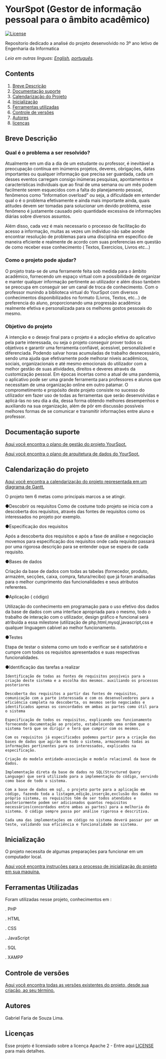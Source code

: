 # YourSpot (Gestor de informação pessoal para o âmbito acadêmico)

[![License](https://img.shields.io/badge/License-Apache2-blue.svg)](https://www.apache.org/licenses/LICENSE-2.0)

Repositorio dedicado a analisé do projeto desenvolvido no 3º ano letivo de Engenharia da Informatica

*Leia em outras linguas: [English](README.en.md), [português](README.md).*

## Contents

1. [Breve Descrição](#breve-descricao)
1. [Documentação suporte](#documentação-suporte)
1. [Calendarização do Projeto](#calendarização-do-projeto)
1. [Inicialização](#inicialização)
1. [Ferramentas utilizadas](#ferramentas-utilizadas)
1. [Controle de versões](#controle-de-versões)
1. [Autores](#autores)
1. [licenças](#licenças)

## Breve Descrição

### Qual é o problema a ser resolvido?

Atualmente em um dia a dia de um estudante ou professor, é inevitável a preocupação contínua em inúmeros projetos, deveres, obrigações, datas importantes ou qualquer informação que precisa ser guardada, cada um desses eventos carregam consigo inúmeras pesquisas, apontamentos e características individuais que ao final de uma semana ou um mês podem facilmente serem esquecidos com a falta do planejamento pessoal, fenômenos como “Information overload” ou seja, a dificuldade em entender qual o é o problema efetivamente e ainda mais importante ainda, quais atitudes devem ser tomadas para solucionar um devido problema, esse fenômeno é justamente causado pelo quantidade excessiva de informações diárias sobre diversos assuntos.

Além disso, cada vez é mais necessario o processo de facilitação do acesso a informação, muitas as vezes um individuo não sabe aonde encontrar resolução de problemas para uma disciplina em especifico de maneira eficiente e realmente de acordo com suas preferencias em questão de como receber esse conhecimento ( Textos, Exercicios, Livros etc...)

### Como o projeto pode ajudar?

O projeto trata-se de uma ferramente feita sob medida para o âmbito acadêmico, fornecendo um espaço virtual com a possibilidade de organizar e manter qualquer informação pertinente ao utilizador e além disso também se preocupa em conseguir ser um canal de troca de conhecimento. Com o professor munindo a biblioteca virtual do YourSpot com diversos conhecimentos disponibilizados no formato (Livros, Textos, etc...) de preferencia do aluno, proporcionando uma progressão acadêmica realmente efetiva e personalizada para os melhores gostos pessoais do mesmo.

### Objetivo do projeto

A intenção e o desejo final para o projeto é a adoção efetiva do aplicativo pela parte interessada, ou seja o projeto conseguir prover todos os objetivos e garantir uma ferramenta confiável, acessível, personalizável e diferenciada. Podendo salvar horas acumuladas de trabalho desnecessário, sendo uma ajuda que efetivamente pode melhorar níveis acadêmicos, sociais, organizacionais e até mesmo emocionais do utilizador com a melhor gestão de suas
atividades, direitos e deveres através da customização pessoal. Em épocas incertas como a atual de uma pandemia, o aplicativo pode ser uma grande ferramenta para professores e alunos que necessitam de uma organização online em outro patamar. O comprometimento e propósito deste projeto consiste no sucesso do utilizador em fazer uso de todas as ferramentas que serão desenvolvidas e aplicá-las no seu dia a dia, dessa forma obtendo melhores desempenhos e auxiliando na sua organização, além de pôr em discussão possíveis melhores formas de se comunicar e transmitir informações entre aluno e professor.

## Documentação suporte

[Aqui você encontra o plano de gestão do projeto YourSpot.](YourSpot%20Software%20Management%20Plan.pdf)

[Aqui você encontra o plano de arquitetura de dados do YourSpot.](YourSpot%20Estrutura%20de%20Dados.pdf)

## Calendarização do projeto

[Aqui você encontra a calendarização do projeto representada em um diagrama de Gantt.](YourSpot%20Diagrama%20de%20gantt.png)

O projeto tem 6 metas como principais marcos a se atingir.

  ●Descobrir os requisitos
    Como de costume todo projeto se inicia com a descoberta dos requisitos, através das fontes de requisitos como os  interessados no projeto por exemplo.
    
  ●Especificação dos requisitos
  
Após a descoberta dos requisitos e após a fase de análise e negociação movemos para especificação dos requisitos onde cada requisito passará por uma rigorosa descrição para se entender oque se espera de cada requisito.

  ●Bases de dados
  
Criação da base de dados com todas as tabelas (fornecedor, produto, armazém, secções, caixa, compra, fatura/recibo) que já foram analisadas para o melhor cumprimento das funcionalidades e seus atributos referentes.

  ●Aplicação ( código)
  
Utilização do conhecimento em programação para o uso efetivo dos dados da base de dados com uma interface apropriada para o mesmo, todo o trabalho de interação com o utilizador, design gráfico e funcional será atribuída a essa milestone (utilização de php,html,mysql,javascript,css e qualquer linguagem cabível ao melhor funcionamento.

  ●Testes
  
Etapa de testar o sistema como um todo e verificar se é satisfatório e cumpre com todos os requisitos apresentados e suas respectivas funcionalidades.

  ●Identificação das tarefas a realizar
  
    Identificação de todas as fontes de requisitos possíveis para a criação deste sistema e a escolha dos mesmos. auxiliando os processos posteriores
    
    Descoberta dos requisitos a partir das fontes de requisitos, comunicação com a parte interessada e com os desenvolvedores para a eficiência completa na descoberta, os mesmos serão negociados e identificados apenas os concordados em ambas as partes como útil para o sistema
    
    Especificação de todos os requisitos, explicando seu funcionamento fornecendo documentação ao projeto, estabelecendo uma ordem que o sistema terá que se dirigir e terá que cumprir com os mesmos.
    
    Com os requisitos já especificados podemos partir para a criação das bases de dados que agirão em todo o sistema, armazenando todas as informações pertinentes para os interessados, explicados na especificação. 
    
    Criação do modelo entidade-associação e modelo relacional da base de dados.
    
    Implementação direta da base de dados no SQL(Structured Query Language) que será utilizado para a implementação do código, servindo como base de todo o sistema.
    
    Com a base de dados em sql, o projeto parte para a aplicação em código, fazendo toda a listagem,edição,inserção,exclusão dos dados no próprio sistema, os requisitos têm de ser todos atendidos e posteriormente podem ser adicionados quantos requisitos necessários(concordados entre ambas as partes) para a melhoria do sistema. O código sempre passa por análise rigorosa e descritiva.
    
    Cada uma das implementações em código no sistema deverá passar por um teste, validando sua eficiência e funcionalidade ao sistema.
    
## Inicialização

O projeto necessita de algumas preparações para funcionar em um computador local.

[Aqui você encontra instruções para o processo de inicialização do projeto em sua maquina.](Inicialização.pptx)

## Ferramentas Utilizadas
  Foram utilizadas nesse projeto, conhecimentos em :

  . PHP
  
  . HTML
  
  . CSS
  
  . JavaScript
  
  . SQL
  
  . XAMPP
  
## Controle de versões

[Aqui você encontra todas as versões existentes do projeto, desde sua criação, ao seu término.](miniProjeto_Controle_de_versões)

## Autores

Gabriel Faria de Souza Lima.

## Licenças
Esse projeto é licensiado sobre a licença Apache 2 - Entre aqui [LICENSE](LICENSE) para mais detalhes.
  
  

 


